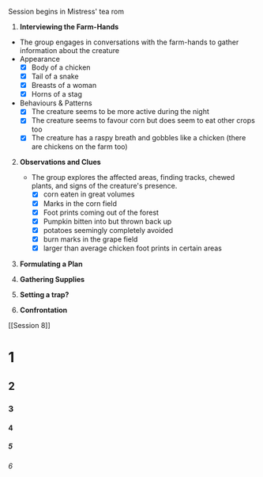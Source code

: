 
Session begins in Mistress' tea rom

1.  **Interviewing the Farm-Hands**
   - The group engages in conversations with the farm-hands to gather information about the creature
   - Appearance
	   - [x] Body of a chicken
	   - [x] Tail of a snake
	   - [x] Breasts of a woman
	   - [x] Horns of a stag
   - Behaviours & Patterns
	   - [x] The creature seems to be more active during the night
	   - [x] The creature seems to favour corn but does seem to eat other crops too
	   - [x] The creature has a raspy breath and gobbles like a chicken (there are chickens on the farm too)

2. **Observations and Clues**
   - The group explores the affected areas, finding tracks, chewed plants, and signs of the creature's presence.
	   - [x] corn eaten in great volumes
	   - [x] Marks in the corn field
	   - [x] Foot prints coming out of the forest
	   - [x] Pumpkin bitten into but thrown back up
	   - [x] potatoes seemingly completely avoided
	   - [x] burn marks in the grape field 
	   - [x] larger than average chicken foot prints in certain areas

3. **Formulating a Plan**

4. **Gathering Supplies**

5. **Setting a trap?**

6. **Confrontation**


[[Session 8]]

# 1
## 2
### 3
#### 4
##### 5
###### 6
